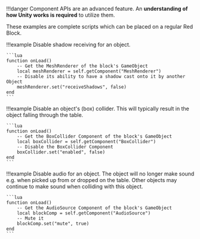 !!!danger
	Component APIs are an advanced feature. An **understanding of how Unity works is required** to utilize them.

These examples are complete scripts which can be placed on a regular Red Block.

!!!example
	Disable shadow receiving for an object.
    
	```lua
	function onLoad()
		-- Get the MeshRenderer of the block's GameObject
		local meshRenderer = self.getComponent("MeshRenderer")
		-- Disable its ability to have a shadow cast onto it by another Object
		meshRenderer.set("receiveShadows", false)
	end
	```

!!!example
	Disable an object's (box) collider. This will typically result in the object falling through the table.
    
	```lua
	function onLoad()
		-- Get the BoxCollider Component of the block's GameObject
		local boxCollider = self.getComponent("BoxCollider")
		-- Disable the BoxCollider Component
		boxCollider.set("enabled", false)
	end
	```

!!!example
	Disable audio for an object. The object will no longer make sound e.g. when picked up from or dropped on the table.
	Other objects may continue to make sound when colliding with this object.
    
	```lua
	function onLoad()
		-- Get the AudioSource Component of the block's GameObject
		local blockComp = self.getComponent("AudioSource")
		-- Mute it
		blockComp.set("mute", true)
	end
	```
